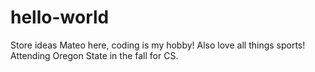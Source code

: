 # hello-world
Store ideas
Mateo here, coding is my hobby! Also love all things sports! Attending Oregon State in the fall for CS.
